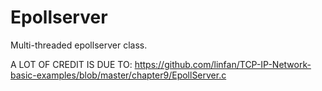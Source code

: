 # Epollserver
Multi-threaded epollserver class.

A LOT OF CREDIT IS DUE TO: https://github.com/linfan/TCP-IP-Network-basic-examples/blob/master/chapter9/EpollServer.c